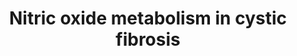 ---
annotations:
- type: Pathway Ontology
  value: disease pathway
- type: Disease Ontology
  value: cystic fibrosis
- type: Pathway Ontology
  value: nitric oxide mediated signaling pathway
authors:
- Fehrhart
- Eweitz
description: This pathway describes the NO metabolism in cystic fibrosis (CF) and
  is based on Figure 1 of Brinkmann et al. 2020.
last-edited: 2021-05-24
organisms:
- Homo sapiens
redirect_from:
- /index.php/Pathway:WP4947
- /instance/WP4947
schema-jsonld:
- '@context': https://schema.org/
  '@id': https://wikipathways.github.io/pathways/WP4947.html
  '@type': Dataset
  creator:
    '@type': Organization
    name: WikiPathways
  description: This pathway describes the NO metabolism in cystic fibrosis (CF) and
    is based on Figure 1 of Brinkmann et al. 2020.
  keywords:
  - Nω,N'ω-dimethyl-L-arginine
  - 'NOS1 '
  - PRMT1
  - L-Arginine
  - Nitrooxidanyl
  - L-arginine residue
  - PRMT8
  - Dimethylamine
  - Nitrogen dioxide
  - NOS3
  - NO-signaling
  - PRMT3
  - DDAH2
  - PRMT6
  - Nω,Nω-dimethyl-L-arginine residue
  - CARM1
  - Nω,Nω- dimethyl- L- arginine
  - PRMT7
  - NOS2
  - PRMT5
  - Nitric oxide
  - DDAH1
  - PRMT2
  - Carboxyl anhydrase
  license: CC0
  name: Nitric oxide metabolism in cystic fibrosis
seo: CreativeWork
title: Nitric oxide metabolism in cystic fibrosis
wpid: WP4947
---